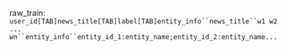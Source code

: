 
raw_train: `user_id[TAB]news_title[TAB]label[TAB]entity_info``news_title``w1 w2 ... wn``entity_info``entity_id_1:entity_name;entity_id_2:entity_name...`

